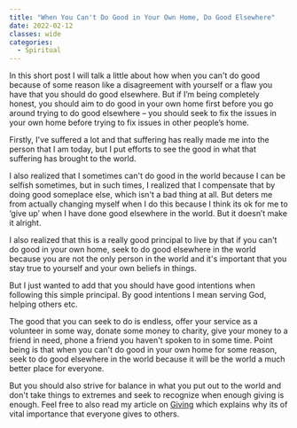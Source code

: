 ```yaml
---
title: "When You Can't Do Good in Your Own Home, Do Good Elsewhere"
date: 2022-02-12
classes: wide
categories:
  - Spiritual 
---
```


In this short post I will talk a little about how when you can't do good because of some reason like a disagreement with yourself or a flaw you have that you should do good elsewhere. But if I’m being completely honest, you should aim to do good in your own home first before you go around trying to do good elsewhere – you should seek to fix the issues in your own home before trying to fix issues in other people’s home.

Firstly, I've suffered a lot and that suffering has really made me into the person that I am today, but I put efforts to see the good in what that suffering has brought to the world.

I also realized that I sometimes can't do good in the world because I can be selfish sometimes, but in such times, I realized that I compensate that by doing good someplace else, which isn't a bad thing at all. But deters me from actually changing myself when I do this because I think its ok for me to ‘give up’ when I have done good elsewhere in the world. But it doesn’t make it alright.

I also realized that this is a really good principal to live by that if you can't do good in your own home, seek to do good elsewhere in the world because you are not the only person in the world and it's important that you stay true to yourself and your own beliefs in things. 

But I just wanted to add that you should have good intentions when following this simple principal. By good intentions I mean serving God, helping others etc. 

The good that you can seek to do is endless, offer your service as a volunteer in some way, donate some money to charity, give your money to a friend in need, phone a friend you haven't spoken to in some time. Point being is that when you can't do good in your own home for some reason, seek to do good elsewhere in the world because it will be the world a much better place for everyone. 

But you should also strive for balance in what you put out to the world and don't take things to extremes and seek to recognize when enough giving is enough. Feel free to also read my article on [Giving](https://lovehumanity.gitlab.io/spiritual/Giving-To-Others/) which explains why its of vital importance that everyone gives to others.

